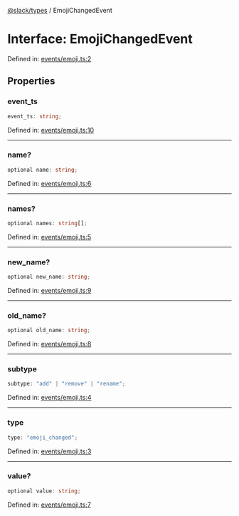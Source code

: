 [@slack/types](../index.md) / EmojiChangedEvent

# Interface: EmojiChangedEvent

Defined in: [events/emoji.ts:2](https://github.com/slackapi/node-slack-sdk/blob/main/packages/types/src/events/emoji.ts#L2)

## Properties

### event\_ts

```ts
event_ts: string;
```

Defined in: [events/emoji.ts:10](https://github.com/slackapi/node-slack-sdk/blob/main/packages/types/src/events/emoji.ts#L10)

***

### name?

```ts
optional name: string;
```

Defined in: [events/emoji.ts:6](https://github.com/slackapi/node-slack-sdk/blob/main/packages/types/src/events/emoji.ts#L6)

***

### names?

```ts
optional names: string[];
```

Defined in: [events/emoji.ts:5](https://github.com/slackapi/node-slack-sdk/blob/main/packages/types/src/events/emoji.ts#L5)

***

### new\_name?

```ts
optional new_name: string;
```

Defined in: [events/emoji.ts:9](https://github.com/slackapi/node-slack-sdk/blob/main/packages/types/src/events/emoji.ts#L9)

***

### old\_name?

```ts
optional old_name: string;
```

Defined in: [events/emoji.ts:8](https://github.com/slackapi/node-slack-sdk/blob/main/packages/types/src/events/emoji.ts#L8)

***

### subtype

```ts
subtype: "add" | "remove" | "rename";
```

Defined in: [events/emoji.ts:4](https://github.com/slackapi/node-slack-sdk/blob/main/packages/types/src/events/emoji.ts#L4)

***

### type

```ts
type: "emoji_changed";
```

Defined in: [events/emoji.ts:3](https://github.com/slackapi/node-slack-sdk/blob/main/packages/types/src/events/emoji.ts#L3)

***

### value?

```ts
optional value: string;
```

Defined in: [events/emoji.ts:7](https://github.com/slackapi/node-slack-sdk/blob/main/packages/types/src/events/emoji.ts#L7)
